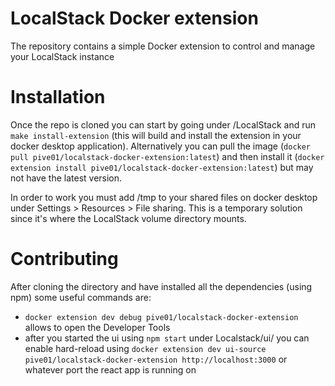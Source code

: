 # LocalStack Docker extension

The repository contains a simple Docker extension to control and manage your LocalStack instance

# Installation

Once the repo is cloned you can start by going under /LocalStack and run
`make install-extension` (this will build and install the extension in your docker desktop application). Alternatively you can pull the image (`docker pull pive01/localstack-docker-extension:latest`) and then install it (`docker extension install pive01/localstack-docker-extension:latest`) but may not have the latest version.

In order to work you must add /tmp to your shared files on docker desktop under Settings > Resources > File sharing. This is a temporary solution since it's where the LocalStack volume directory mounts.

# Contributing

After cloning the directory and have installed all the dependencies (using npm) some useful commands are:
- `docker extension dev debug pive01/localstack-docker-extension` allows to open the Developer Tools
- after you started the ui using `npm start` under Localstack/ui/ you can enable hard-reload using `docker extension dev ui-source pive01/localstack-docker-extension http://localhost:3000` or whatever port the react app is running on
